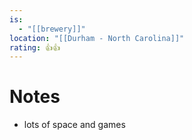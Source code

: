 ```yaml
---
is:
  - "[[brewery]]"
location: "[[Durham - North Carolina]]"
rating: 👍👍
---
```

# Notes
- lots of space and games
